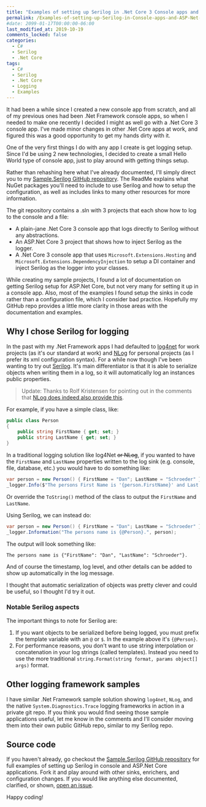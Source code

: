 ```yaml
---
title: "Examples of setting up Serilog in .Net Core 3 Console apps and ASP .Net Core 3"
permalink: /Examples-of-setting-up-Serilog-in-Console-apps-and-ASP-Net-Core-3/
#date: 2099-01-17T00:00:00-06:00
last_modified_at: 2019-10-19
comments_locked: false
categories:
  - C#
  - Serilog
  - .Net Core
tags:
  - C#
  - Serilog
  - .Net Core
  - Logging
  - Examples
---
```


It had been a while since I created a new console app from scratch, and all of my previous ones had been .Net Framework console apps, so when I needed to make one recently I decided I might as well go with a .Net Core 3 console app.
I've made minor changes in other .Net Core apps at work, and figured this was a good opportunity to get my hands dirty with it.

One of the very first things I do with any app I create is get logging setup.
Since I'd be using 2 new technologies, I decided to create a small Hello World type of console app, just to play around with getting things setup.

Rather than rehashing here what I've already documented, I'll simply direct you to my [Sample.Serilog GitHub repository](https://github.com/deadlydog/Sample.Serilog).
The ReadMe explains what NuGet packages you'll need to include to use Serilog and how to setup the configuration, as well as includes links to many other resources for more information.

The git repository contains a .sln with 3 projects that each show how to log to the console and a file:

- A plain-jane .Net Core 3 console app that logs directly to Serilog without any abstractions.
- An ASP.Net Core 3 project that shows how to inject Serilog as the logger.
- A .Net Core 3 console app that uses `Microsoft.Extensions.Hosting` and `Microsoft.Extensions.DependencyInjection` to setup a DI container and inject Serilog as the logger into your classes.

While creating my sample projects, I found a lot of documentation on getting Serilog setup for ASP.Net Core, but not very many for setting it up in a console app.
Also, most of the examples I found setup the sinks in code rather than a configuration file, which I consider bad practice.
Hopefully my GitHub repo provides a little more clarity in those areas with the documentation and examples.

## Why I chose Serilog for logging

In the past with my .Net Framework apps I had defaulted to [log4net](https://logging.apache.org/log4net/release/manual/introduction.html) for work projects (as it's our standard at work) and [NLog](https://nlog-project.org/) for personal projects (as I prefer its xml configuration syntax).
For a while now though I've been wanting to try out [Serilog](https://serilog.net/).
It's main differentiator is that it is able to serialize objects when writing them in a log, so it will automatically log an instances public properties.

> Update: Thanks to Rolf Kristensen for pointing out in the comments that [NLog does indeed also provide this](https://github.com/NLog/NLog/wiki/How-to-use-structured-logging).

For example, if you have a simple class, like:

```csharp
public class Person
{
    public string FirstName { get; set; }
    public string LastName { get; set; }
}
```

In a traditional logging solution like log4Net <strike>or NLog</strike>, if you wanted to have the `FirstName` and `LastName` properties written to the log sink (e.g. console, file, database, etc.) you would have to do something like:

```csharp
var person = new Person() { FirstName = "Dan"; LastName = "Schroeder" }
_logger.Info($"The persons First Name is '{person.FirstName}' and Last Name is '{person.LastName}'.)
```

Or override the `ToString()` method of the class to output the `FirstName` and `LastName`.

Using Serilog, we can instead do:

```csharp
var person = new Person() { FirstName = "Dan"; LastName = "Schroeder" }
_logger.Information("The persons name is {@Person}.", person);
```

The output will look something like:

```text
The persons name is {"FirstName": "Dan", "LastName": "Schroeder"}.
```

And of course the timestamp, log level, and other details can be added to show up automatically in the log message.

I thought that automatic serialization of objects was pretty clever and could be useful, so I thought I'd try it out.

### Notable Serilog aspects

The important things to note for Serilog are:

1. If you want objects to be serialized before being logged, you must prefix the template variable with an `@` or `$`. In the example above it's `{@Person}`.
1. For performance reasons, you don't want to use string interpolation or concatenation in your log strings (called templates).
Instead you need to use the more traditional `string.Format(string format, params object[] args)` format.

## Other logging framework samples

I have similar .Net Framework sample solution showing `log4net`, `NLog`, and the native `System.Diagnostics.Trace` logging frameworks in action in a private git repo.
If you think you would find seeing those sample applications useful, let me know in the comments and I'll consider moving them into their own public GitHub repo, similar to my Serilog repo.

## Source code

If you haven't already, go checkout the [Sample.Serilog GitHub repository](https://github.com/deadlydog/Sample.Serilog) for full examples of setting up Serilog in console and ASP.Net Core applications.
Fork it and play around with other sinks, enrichers, and configuration changes.
If you would like anything else documented, clarified, or shown, [open an issue](https://github.com/deadlydog/Sample.Serilog/issues).

Happy coding!
